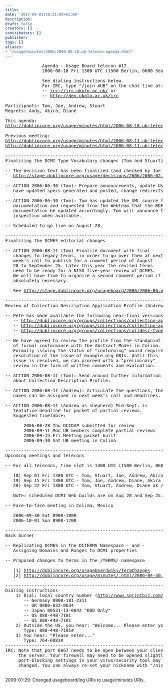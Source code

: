 ```yaml
---
title: 
date: '2017-09-01T16:21:09+01:00'
description: 
draft: false
creators: []
contributors: []
publisher: 
tags: []
aliases:
- "/usage/minutes/2006/2006-08-18.ub-telecon-agenda.html"
---
```


<pre>
              Agenda - Usage Board telecon #17
              2006-08-18 Fri 1300 UTC (1500 Berlin, 0600 Seattle, 2200 Tokyo)

              See dialing instructions below
              For IRC, type "/join #UB" on the chat line at:
              -- <a href="irc://irc.ukoln.ac.uk/">irc://irc.ukoln.ac.uk/</a> or
              -- <a href="http://dev.ukoln.ac.uk/irc">http://dev.ukoln.ac.uk/irc</a>

Participants: Tom, Joe, Andrew, Stuart
Regrets: Andy, Akira, Diane

This agenda: 
<a href="http://dublincore.org/usage/minutes/2006/2006-08-18.ub-telecon-agenda.html">http://dublincore.org/usage/minutes/html/2006-08-18.ub-telecon-agenda.html</a>

Previous meeting: 
<a href="http://dublincore.org/usage/minutes/2006/2006-08-11.ub-telecon-agenda.html">http://dublincore.org/usage/minutes/html/2006-08-11.ub-telecon-agenda.html</a>
<a href="http://dublincore.org/usage/minutes/2006/2006-08-11.ub-telecon-report.html">http://dublincore.org/usage/minutes/html/2006-08-11.ub-telecon-report.html</a>

----------------------------------------------------------------------
Finalizing the DCMI Type Vocabulary changes (Tom and Stuart)

-- The decision text has been finalized (and checked by Joe and Stuart):
   <a href="http://stage.dublincore.org/usage/decisions/2006/2006-02.dcmitype-changes.html">http://stage.dublincore.org/usage/decisions/2006/2006-02.dcmitype-changes.html</a>

-- ACTION 2006-06-30 (Tom): Prepare announcements, update Usage Board decision page,
   have updated specs generated and posted, change redirects.

-- ACTION 2006-06-30 (Tom): Tom has updated the XML source for DCMI terms 
   documentation and requested from the Webteam that the RDF schema and TERMS
   documentation be updated accordingly. Tom will announce these for a final
   inspection when available.

-- Scheduled to go live on August 28.

----------------------------------------------------------------------
Finalizing the DCMES editorial changes

-- ACTION 2006-08-11 (Tom) Finalize document with final
   changes to legacy terms, in order to go over them at next
   week's call to publish for a comment period of August
   28 to September 25. Later this year the revised terms
   need to be ready for a NISO five-year review of DCMES.
   We will have time to organize a second comment period if
   absolutely necessary.

   See <a href="http://stage.dublincore.org/usageboard/2006/2006-06.dcmes/dcmes-changes/index.shtml">http://stage.dublincore.org/usageboard/2006/2006-06.dcmes/dcmes-changes/index.shtml</a>

----------------------------------------------------------------------
Review of Collection Description Application Profile (Andrew)

-- Pete has made available the following near-final versions:
   -- <a href="http://dublincore.org/groups/collections/collection-ap-summary/2006-08-01/">http://dublincore.org/groups/collections/collection-ap-summary/2006-08-01/</a>
   -- <a href="http://dublincore.org/groups/collections/collection-application-profile/2006-08-01/">http://dublincore.org/groups/collections/collection-application-profile/2006-08-01/</a>
   -- <a href="http://dublincore.org/groups/collections/colldesc-type/2006-08-01/">http://dublincore.org/groups/collections/colldesc-type/2006-08-01/</a>

-- We have agreed to review the profile from the standpoint
   of formal conformance with the Abstract Model in Colima.
   Formally issuing the status of "conforming" would require
   resolution of the issue of example.org URIs. Until this
   issue is resolved, we can proceed with a "preliminary"
   review in the form of written comments and evaluation.

-- ACTION 2006-08-11 (Tom): Send around further information 
   about Collection Description Profile.

-- ACTION 2006-08-11 (Andrew): Articulate the questions, then
   names can be assigned in next week's call and deadlines.

-- ACTION 2006-08-11 (Andrew as shepherd) Mid-Sept. is
   tentative deadline for packet of partial reviews.
   Suggested timetable:

       2006-08-28 Thu DCCDAP submitted for review
       2006-09-11 Mon UB members complete partial reviews
       2006-09-15 Fri Meeting packet built
       2006-09-30 Sat UB meeting in Colima

----------------------------------------------------------------------
Upcoming meetings and telecons

-- For all telecons, time slot is 1300 UTC (1500 Berlin, 0600 Seattle, 2200 Tokyo)

   18) Sep 01 Fri 1300 UTC - Tom, Stuart, Joe, Andrew, Akira, Diane ok / Andy unsure
   19) Sep 15 Fri 1300 UTC - Tom, Joe, Andrew, Diane, Akira ok / Stuart no / Andy unsure
   20) Sep 22 Fri 1300 UTC - Tom, Stuart, Andrew, Diane ok / Joe, Akira no / Andy unsure

   Note: scheduled DCMI Web builds are on Aug 28 and Sep 25.

-- Face-to-face meeting in Colima, Mexico

   2006-09-30 Sat 0900-1800
   2006-10-01 Sun 0900-1700

----------------------------------------------------------------------
Back burner

-- Replicating DCMES in the DCTERMS Namespace - and -
   Assigning Domains and Ranges to DCMI properties

-- Proposed changes to terms in the /TERMS/ namespace

   [1] <a href="http://dublincore.org/usageboardwiki/TermChanges">http://dublincore.org/usageboardwiki/TermChanges</a>
   [2] <a href="http://dublincore.org/usage/minutes/2006/2006-04-30.meeting-notes-final.html">http://dublincore.org/usage/minutes/.html/2006-04-30.meeting-notes-final.html</a>

----------------------------------------------------------------------
Dialing instructions
    1) Dial: local country number (<a href="http://www.sprintbiz.com/intlaudio">http://www.sprintbiz.com/intlaudio</a>)
       -- Germany 0800-181-2311
       -- UK 0800-032-0634
       -- Japan 00531-13-0842 "KDD Only"
       -- US 888-448-7101
       -- US 888-448-7101
    2) Outside the US, you hear: "Welcome... Please enter your 10-digit..."
       Type: 888-448-7101#
    3) You hear: "Please enter..."
       Type: 764-6081#
----------------------------------------------------------------------
IRC: Note that port 6667 needs to be open between your client and
     the server. Your firewall may need to be opened slightly and/or
     port-blocking settings in your virus/security tool may need to be
     changed. You can always re-set your nickname with "/nick YourName".

</pre>2009-01-29: Changed usageboard/log URIs to usage/minutes URIs.
